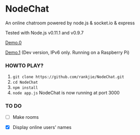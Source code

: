 NodeChat
========

An online chatroom powered by node.js &amp; socket.io &amp; express

Tested with Node.js v0.11.1 and v0.9.7

[Demo.0](http://hk.gfw.li:3000/)

[Demo.1](http://node.gfw.li)   (Dev version, IPv6 only. Running on a Raspberry Pi)


### HOWTO PLAY?

1. `git clone https://github.com/rankjie/NodeChat.git`
2. `cd NodeChat`
3. `npm install`
4. `node app.js`  NodeChat is now running at port 3000

### TO DO

- [ ] Make rooms

- [x] Display online users' names